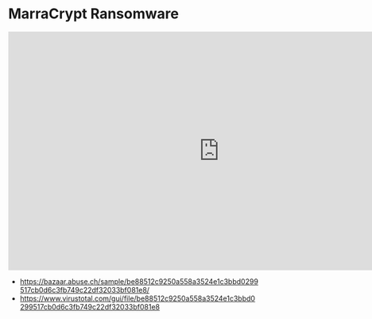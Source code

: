 # MarraCrypt Ransomware

<iframe width="848" height="480" src="https://uptostream.com/iframe/7j4opfvoxuiq" scrolling="no" frameborder="0" allowfullscreen webkitallowfullscreen></iframe>

* https://bazaar.abuse.ch/sample/be88512c9250a558a3524e1c3bbd0299517cb0d6c3fb749c22df32033bf081e8/
* https://www.virustotal.com/gui/file/be88512c9250a558a3524e1c3bbd0299517cb0d6c3fb749c22df32033bf081e8
